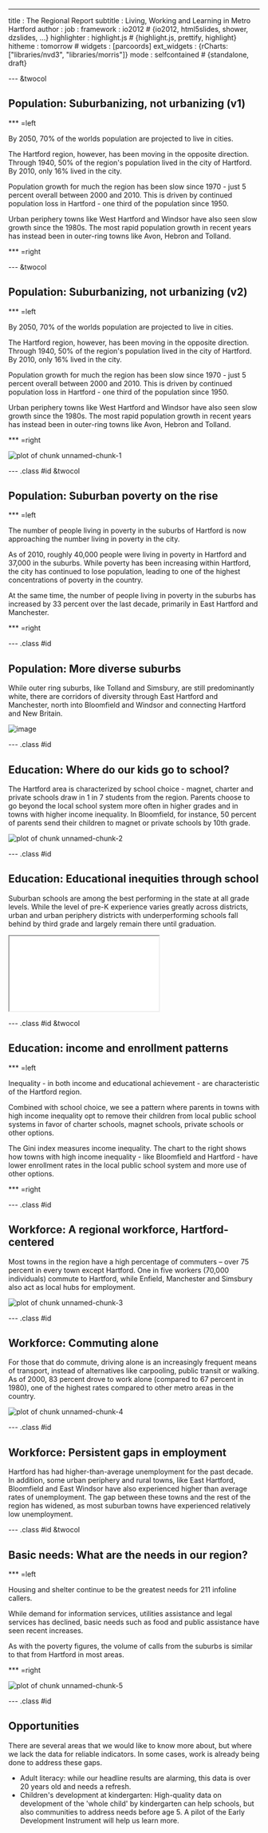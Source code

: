 ---
title       : The Regional Report
subtitle    : Living, Working and Learning in Metro Hartford
author      : 
job         : 
framework   : io2012        # {io2012, html5slides, shower, dzslides, ...}
highlighter : highlight.js  # {highlight.js, prettify, highlight}
hitheme     : tomorrow      # 
widgets     : [parcoords]
ext_widgets : {rCharts: ["libraries/nvd3", "libraries/morris"]} 
mode        : selfcontained # {standalone, draft}

--- &twocol

## Population: Suburbanizing, not urbanizing (v1)

*** =left

By 2050, 70% of the worlds population are projected to live in cities. 

The Hartford region, however, has been moving in the opposite direction. Through 1940, 50% of the region's population lived in the city of Hartford. By 2010, only 16% lived in the city. 

Population growth for much the region has been slow since 1970 - just 5 percent overall 
between 2000 and 2010. This is driven by continued population loss in Hartford - one third of the population since 1950.

Urban periphery towns like West Hartford and Windsor have also seen slow growth since the 1980s. The most rapid population growth in recent years has instead been in outer-ring towns like Avon, Hebron and Tolland. 

*** =right



 
 

<div id = 'chart1' class = 'rChart nvd3'></div>
<script type='text/javascript'>
 $(document).ready(function(){
      drawchart1()
    });
    function drawchart1(){  
      var opts = {
 "dom": "chart1",
"width":    500,
"height":    425,
"x": "period",
"y": "sumpop",
"group": "Towngroup",
"type": "lineChart",
"id": "chart1" 
},
        data = [
 {
 "period": 1800,
"Towngroup": "Hartford",
"sumpop": 5347,
"sumpoor": null 
},
{
 "period": 1810,
"Towngroup": "Hartford",
"sumpop": 6003,
"sumpoor": null 
},
{
 "period": 1820,
"Towngroup": "Hartford",
"sumpop": 6901,
"sumpoor": null 
},
{
 "period": 1830,
"Towngroup": "Hartford",
"sumpop": 9789,
"sumpoor": null 
},
{
 "period": 1840,
"Towngroup": "Hartford",
"sumpop": 12793,
"sumpoor": null 
},
{
 "period": 1850,
"Towngroup": "Hartford",
"sumpop": 13555,
"sumpoor": null 
},
{
 "period": 1860,
"Towngroup": "Hartford",
"sumpop": 29152,
"sumpoor": null 
},
{
 "period": 1870,
"Towngroup": "Hartford",
"sumpop": 37743,
"sumpoor": null 
},
{
 "period": 1880,
"Towngroup": "Hartford",
"sumpop": 42551,
"sumpoor": null 
},
{
 "period": 1890,
"Towngroup": "Hartford",
"sumpop": 53230,
"sumpoor": null 
},
{
 "period": 1900,
"Towngroup": "Hartford",
"sumpop": 79850,
"sumpoor": null 
},
{
 "period": 1900,
"Towngroup": "Rural",
"sumpop": 5136,
"sumpoor": null 
},
{
 "period": 1900,
"Towngroup": "Suburban",
"sumpop": 30970,
"sumpoor": null 
},
{
 "period": 1900,
"Towngroup": "Urban periphery",
"sumpop": 43141,
"sumpoor": null 
},
{
 "period": 1910,
"Towngroup": "Hartford",
"sumpop": 98915,
"sumpoor": null 
},
{
 "period": 1910,
"Towngroup": "Rural",
"sumpop": 5386,
"sumpoor": null 
},
{
 "period": 1910,
"Towngroup": "Suburban",
"sumpop": 33905,
"sumpoor": null 
},
{
 "period": 1910,
"Towngroup": "Urban periphery",
"sumpop": 55132,
"sumpoor": null 
},
{
 "period": 1920,
"Towngroup": "Hartford",
"sumpop": 138036,
"sumpoor": null 
},
{
 "period": 1920,
"Towngroup": "Rural",
"sumpop": 5803,
"sumpoor": null 
},
{
 "period": 1920,
"Towngroup": "Suburban",
"sumpop": 38294,
"sumpoor": null 
},
{
 "period": 1920,
"Towngroup": "Urban periphery",
"sumpop": 71399,
"sumpoor": null 
},
{
 "period": 1930,
"Towngroup": "Hartford",
"sumpop": 164072,
"sumpoor": null 
},
{
 "period": 1930,
"Towngroup": "Rural",
"sumpop": 6162,
"sumpoor": null 
},
{
 "period": 1930,
"Towngroup": "Suburban",
"sumpop": 43919,
"sumpoor": null 
},
{
 "period": 1930,
"Towngroup": "Urban periphery",
"sumpop": 104324,
"sumpoor": null 
},
{
 "period": 1940,
"Towngroup": "Hartford",
"sumpop": 166267,
"sumpoor": null 
},
{
 "period": 1940,
"Towngroup": "Rural",
"sumpop": 6641,
"sumpoor": null 
},
{
 "period": 1940,
"Towngroup": "Suburban",
"sumpop": 51271,
"sumpoor": null 
},
{
 "period": 1940,
"Towngroup": "Urban periphery",
"sumpop": 120848,
"sumpoor": null 
},
{
 "period": 1950,
"Towngroup": "Hartford",
"sumpop": 177397,
"sumpoor": null 
},
{
 "period": 1950,
"Towngroup": "Rural",
"sumpop": 8524,
"sumpoor": null 
},
{
 "period": 1950,
"Towngroup": "Suburban",
"sumpop": 66268,
"sumpoor": null 
},
{
 "period": 1950,
"Towngroup": "Urban periphery",
"sumpop": 166002,
"sumpoor": null 
},
{
 "period": 1960,
"Towngroup": "Hartford",
"sumpop": 162178,
"sumpoor": null 
},
{
 "period": 1960,
"Towngroup": "Rural",
"sumpop": 12973,
"sumpoor": null 
},
{
 "period": 1960,
"Towngroup": "Suburban",
"sumpop": 117468,
"sumpoor": null 
},
{
 "period": 1960,
"Towngroup": "Urban periphery",
"sumpop": 253926,
"sumpoor": null 
},
{
 "period": 1970,
"Towngroup": "Hartford",
"sumpop": 158017,
"sumpoor":  26863 
},
{
 "period": 1970,
"Towngroup": "Rural",
"sumpop": 17505,
"sumpoor": null 
},
{
 "period": 1970,
"Towngroup": "Suburban",
"sumpop": 168469,
"sumpoor": null 
},
{
 "period": 1970,
"Towngroup": "Urban periphery",
"sumpop": 325916,
"sumpoor": null 
},
{
 "period": 1980,
"Towngroup": "Hartford",
"sumpop": 136392,
"sumpoor":  34371 
},
{
 "period": 1980,
"Towngroup": "Rural",
"sumpop": 19542,
"sumpoor":   1219 
},
{
 "period": 1980,
"Towngroup": "Suburban",
"sumpop": 196648,
"sumpoor":   5675 
},
{
 "period": 1980,
"Towngroup": "Urban periphery",
"sumpop": 315897,
"sumpoor":  14358 
},
{
 "period": 1990,
"Towngroup": "Hartford",
"sumpop": 139739,
"sumpoor":  38428 
},
{
 "period": 1990,
"Towngroup": "Rural",
"sumpop": 21729,
"sumpoor":    705 
},
{
 "period": 1990,
"Towngroup": "Suburban",
"sumpop": 226612,
"sumpoor":   5341 
},
{
 "period": 1990,
"Towngroup": "Urban periphery",
"sumpop": 321324,
"sumpoor":  11873 
},
{
 "period": 2000,
"Towngroup": "Hartford",
"sumpop": 121578,
"sumpoor":  37203 
},
{
 "period": 2000,
"Towngroup": "Rural",
"sumpop": 23271,
"sumpoor":    958 
},
{
 "period": 2000,
"Towngroup": "Suburban",
"sumpop": 249706,
"sumpoor":   7736 
},
{
 "period": 2000,
"Towngroup": "Urban periphery",
"sumpop": 326765,
"sumpoor":  19044 
},
{
 "period": 2010,
"Towngroup": "Hartford",
"sumpop": 124775,
"sumpoor":  40053 
},
{
 "period": 2010,
"Towngroup": "Rural",
"sumpop": 25909,
"sumpoor":   1205 
},
{
 "period": 2010,
"Towngroup": "Suburban",
"sumpop": 270796,
"sumpoor":   9245 
},
{
 "period": 2010,
"Towngroup": "Urban periphery",
"sumpop": 336031,
"sumpoor":  26451 
} 
]
  
      var data = d3.nest()
        .key(function(d){
          return opts.group === undefined ? 'main' : d[opts.group]
        })
        .entries(data)
      
      nv.addGraph(function() {
        var chart = nv.models[opts.type]()
          .x(function(d) { return d[opts.x] })
          .y(function(d) { return d[opts.y] })
          .width(opts.width)
          .height(opts.height)
         
        chart
  .forceY([      0, 3.5e+05 ])
          
        chart.xAxis
  .axisLabel("Year")

        
        
        chart.yAxis
  .tickFormat(function(d) {return d3.format(',.0f')(d)})
  .axisLabel("Population")
      
       d3.select("#" + opts.id)
        .append('svg')
        .datum(data)
        .transition().duration(500)
        .call(chart);

       nv.utils.windowResize(chart.update);
       return chart;
      });
    };
</script>


--- &twocol

## Population: Suburbanizing, not urbanizing (v2)

*** =left

By 2050, 70% of the worlds population are projected to live in cities. 

The Hartford region, however, has been moving in the opposite direction. Through 1940, 50% of the region's population lived in the city of Hartford. By 2010, only 16% lived in the city. 

Population growth for much the region has been slow since 1970 - just 5 percent overall 
between 2000 and 2010. This is driven by continued population loss in Hartford - one third of the population since 1950.

Urban periphery towns like West Hartford and Windsor have also seen slow growth since the 1980s. The most rapid population growth in recent years has instead been in outer-ring towns like Avon, Hebron and Tolland. 

*** =right
 
![plot of chunk unnamed-chunk-1](assets/fig/unnamed-chunk-1.png) 


--- .class #id &twocol

## Population: Suburban poverty on the rise

*** =left

The number of people living in poverty in the suburbs of Hartford is now approaching the number living in poverty in the city. 

As of 2010, roughly 40,000 people were living in poverty in Hartford and 37,000 in the suburbs. While poverty has been increasing within Hartford, the city has continued to lose population, leading to one of the highest concentrations of poverty in the country.

At the same time, the number of people living in poverty in the suburbs has increased by 33 percent over the last decade, primarily in East Hartford and Manchester.

*** =right  
 

<div id = 'chart2' class = 'rChart nvd3'></div>
<script type='text/javascript'>
 $(document).ready(function(){
      drawchart2()
    });
    function drawchart2(){  
      var opts = {
 "dom": "chart2",
"width":    500,
"height":    425,
"x": "period",
"y": "sumpoor",
"group": "type",
"type": "lineChart",
"id": "chart2" 
},
        data = [
 {
 "type": "Hartford",
"period": 1970,
"sumpop": 158017,
"sumpoor":  26863 
},
{
 "type": "Hartford",
"period": 1980,
"sumpop": 136392,
"sumpoor":  34371 
},
{
 "type": "Hartford",
"period": 1990,
"sumpop": 139739,
"sumpoor":  38428 
},
{
 "type": "Hartford",
"period": 2000,
"sumpop": 121578,
"sumpoor":  37203 
},
{
 "type": "Hartford",
"period": 2010,
"sumpop": 124775,
"sumpoor":  40053 
},
{
 "type": "Suburbs",
"period": 1970,
"sumpop": 511890,
"sumpoor": null 
},
{
 "type": "Suburbs",
"period": 1980,
"sumpop": 532087,
"sumpoor":  21252 
},
{
 "type": "Suburbs",
"period": 1990,
"sumpop": 569665,
"sumpoor":  17919 
},
{
 "type": "Suburbs",
"period": 2000,
"sumpop": 599742,
"sumpoor":  27738 
},
{
 "type": "Suburbs",
"period": 2010,
"sumpop": 632736,
"sumpoor":  36901 
} 
]
  
      var data = d3.nest()
        .key(function(d){
          return opts.group === undefined ? 'main' : d[opts.group]
        })
        .entries(data)
      
      nv.addGraph(function() {
        var chart = nv.models[opts.type]()
          .x(function(d) { return d[opts.x] })
          .y(function(d) { return d[opts.y] })
          .width(opts.width)
          .height(opts.height)
         
        chart
  .forceY([      0,  40000 ])
          
        chart.xAxis
  .axisLabel("Year")

        
        
        chart.yAxis
  .tickFormat(function(d) {return d3.format(',.0f')(d)})
  .axisLabel("Population living under poverty line")
      
       d3.select("#" + opts.id)
        .append('svg')
        .datum(data)
        .transition().duration(500)
        .call(chart);

       nv.utils.windowResize(chart.update);
       return chart;
      });
    };
</script>


--- .class #id 

## Population: More diverse suburbs

While outer ring suburbs, like Tolland and Simsbury, are still predominantly white, there are corridors of diversity through East Hartford and Manchester, north into Bloomfield and Windsor and connecting Hartford and New Britain.

![image](assets/img/diversitymap.png)

--- .class #id 

## Education: Where do our kids go to school?

The Hartford area is characterized by school choice - magnet, charter and private schools draw in 1 in 7 students from the region. Parents choose to go beyond the local school system more often in higher grades and in towns with higher income inequality. In Bloomfield, for instance, 50 percent of parents send their children to magnet or private schools by 10th grade. 

![plot of chunk unnamed-chunk-2](assets/fig/unnamed-chunk-2.png) 


--- .class #id 

## Education: Educational inequities through school

Suburban schools are among the best performing in the state at all grade levels. While the level of pre-K experience varies greatly across districts, urban and urban periphery districts with underperforming schools fall behind by third grade and largely remain there until graduation.




 
<iframe src='test.html'></iframe>

--- .class #id &twocol

## Education: income and enrollment patterns

*** =left

Inequality - in both income and educational achievement - are characteristic of the Hartford region. 


Combined with school choice, we see a pattern where parents in towns with high income inequality opt to remove their children from local public school systems in favor of charter schools, magnet schools, private schools or other options. 


The Gini index measures income inequality. The chart to the right shows how towns with high income inequality - like Bloomfield and Hartford - have lower enrollment rates in the local public school system and more use of other options. 

*** =right  
 

<div id = 'chart5' class = 'rChart nvd3'></div>
<script type='text/javascript'>
 $(document).ready(function(){
      drawchart5()
    });
    function drawchart5(){  
      var opts = {
 "dom": "chart5",
"width":    500,
"height":    400,
"x": "Gini.Index",
"y": "outsideenroll",
"type": "scatterChart",
"id": "chart5" 
},
        data = [
 {
 "Town": "Andover",
"GeoID2": 901301080,
"Margin.of.Error":   0.06,
"Gini.Index":  0.394,
"School.Year": "2010-11",
"variable": "Total",
"Public": 641,
"Private": 21,
"Public charter": 1,
"Magnet School": 9,
"Open Choice": null,
"Other": 6,
"..1": 678,
"outsideenroll": 0.054572 
},
{
 "Town": "Avon",
"GeoID2": 900302060,
"Margin.of.Error":  0.022,
"Gini.Index":   0.46,
"School.Year": "2010-11",
"variable": "Total",
"Public": 3484,
"Private": 390,
"Public charter": 2,
"Magnet School": 76,
"Open Choice": null,
"Other": 1,
"..1": 3953,
"outsideenroll": 0.11864 
},
{
 "Town": "Bloomfield",
"GeoID2": 900305910,
"Margin.of.Error":  0.027,
"Gini.Index":  0.456,
"School.Year": "2010-11",
"variable": "Total",
"Public": 1745,
"Private": 382,
"Public charter": 60,
"Magnet School": 590,
"Open Choice": 8,
"Other": 81,
"..1": 2866,
"outsideenroll": 0.39114 
},
{
 "Town": "Bolton",
"GeoID2": 901306260,
"Margin.of.Error":  0.047,
"Gini.Index":  0.394,
"School.Year": "2010-11",
"variable": "Total",
"Public": 815,
"Private": 62,
"Public charter": 1,
"Magnet School": 20,
"Open Choice": null,
"Other": 2,
"..1": 900,
"outsideenroll": 0.094444 
},
{
 "Town": "Canton",
"GeoID2": 900312270,
"Margin.of.Error":  0.029,
"Gini.Index":  0.443,
"School.Year": "2010-11",
"variable": "Total",
"Public": 1739,
"Private": 149,
"Public charter": 7,
"Magnet School": 23,
"Open Choice": null,
"Other": 4,
"..1": 1922,
"outsideenroll": 0.095213 
},
{
 "Town": "East Granby",
"GeoID2": 900322070,
"Margin.of.Error":  0.083,
"Gini.Index":  0.414,
"School.Year": "2010-11",
"variable": "Total",
"Public": 861,
"Private": 59,
"Public charter": null,
"Magnet School": 40,
"Open Choice": null,
"Other": 6,
"..1": 966,
"outsideenroll": 0.1087 
},
{
 "Town": "East Hartford",
"GeoID2": 900322630,
"Margin.of.Error":  0.022,
"Gini.Index":  0.426,
"School.Year": "2010-11",
"variable": "Total",
"Public": 7035,
"Private": 538,
"Public charter": 83,
"Magnet School": 1134,
"Open Choice": 12,
"Other": 19,
"..1": 8821,
"outsideenroll": 0.20247 
},
{
 "Town": "East Windsor",
"GeoID2": 900324800,
"Margin.of.Error":   0.03,
"Gini.Index":  0.382,
"School.Year": "2010-11",
"variable": "Total",
"Public": 1306,
"Private": 98,
"Public charter": 5,
"Magnet School": 73,
"Open Choice": null,
"Other": null,
"..1": 1482,
"outsideenroll": 0.11876 
},
{
 "Town": "Ellington",
"GeoID2": 901325360,
"Margin.of.Error":  0.031,
"Gini.Index":  0.374,
"School.Year": "2010-11",
"variable": "Total",
"Public": 2700,
"Private": 108,
"Public charter": null,
"Magnet School": 35,
"Open Choice": null,
"Other": 12,
"..1": 2855,
"outsideenroll": 0.054291 
},
{
 "Town": "Enfield",
"GeoID2": 900325990,
"Margin.of.Error":  0.011,
"Gini.Index":  0.365,
"School.Year": "2010-11",
"variable": "Total",
"Public": 5891,
"Private": 422,
"Public charter": 2,
"Magnet School": 168,
"Open Choice": 1,
"Other": 26,
"..1": 6510,
"outsideenroll": 0.095084 
},
{
 "Town": "Farmington",
"GeoID2": 900327600,
"Margin.of.Error":  0.031,
"Gini.Index":  0.491,
"School.Year": "2010-11",
"variable": "Total",
"Public": 4068,
"Private": 307,
"Public charter": 3,
"Magnet School": 51,
"Open Choice": null,
"Other": 4,
"..1": 4433,
"outsideenroll": 0.082337 
},
{
 "Town": "Glastonbury",
"GeoID2": 900331240,
"Margin.of.Error":  0.017,
"Gini.Index":  0.417,
"School.Year": "2010-11",
"variable": "Total",
"Public": 6707,
"Private": 346,
"Public charter": 5,
"Magnet School": 254,
"Open Choice": null,
"Other": 16,
"..1": 7328,
"outsideenroll": 0.084743 
},
{
 "Town": "Granby",
"GeoID2": 900332640,
"Margin.of.Error":  0.022,
"Gini.Index":  0.379,
"School.Year": "2010-11",
"variable": "Total",
"Public": 2110,
"Private": 105,
"Public charter": null,
"Magnet School": 53,
"Open Choice": null,
"Other": 7,
"..1": 2275,
"outsideenroll": 0.072527 
},
{
 "Town": "Hartford",
"GeoID2": 900337070,
"Margin.of.Error":  0.013,
"Gini.Index":  0.505,
"School.Year": "2010-11",
"variable": "Total",
"Public": 16224,
"Private": 960,
"Public charter": 986,
"Magnet School": 4410,
"Open Choice": 1255,
"Other": 70,
"..1": 23905,
"outsideenroll": 0.32131 
},
{
 "Town": "Hebron",
"GeoID2": 901337910,
"Margin.of.Error":  0.031,
"Gini.Index":  0.357,
"School.Year": "2010-11",
"variable": "Total",
"Public": 2109,
"Private": 126,
"Public charter": 1,
"Magnet School": 27,
"Open Choice": null,
"Other": 10,
"..1": 2273,
"outsideenroll": 0.072151 
},
{
 "Town": "Manchester",
"GeoID2": 900344700,
"Margin.of.Error":  0.015,
"Gini.Index":  0.412,
"School.Year": "2010-11",
"variable": "Total",
"Public": 6966,
"Private": 836,
"Public charter": 145,
"Magnet School": 547,
"Open Choice": 3,
"Other": 29,
"..1": 8526,
"outsideenroll": 0.18297 
},
{
 "Town": "Marlborough",
"GeoID2": 900345820,
"Margin.of.Error":  0.032,
"Gini.Index":  0.334,
"School.Year": "2010-11",
"variable": "Total",
"Public": 1199,
"Private": 63,
"Public charter": 1,
"Magnet School": 22,
"Open Choice": null,
"Other": 4,
"..1": 1289,
"outsideenroll": 0.069822 
},
{
 "Town": "Newington",
"GeoID2": 900352140,
"Margin.of.Error":  0.014,
"Gini.Index":  0.366,
"School.Year": "2010-11",
"variable": "Total",
"Public": 4407,
"Private": 223,
"Public charter": 8,
"Magnet School": 95,
"Open Choice": null,
"Other": 7,
"..1": 4740,
"outsideenroll": 0.070253 
},
{
 "Town": "Rocky Hill",
"GeoID2": 900365370,
"Margin.of.Error":  0.021,
"Gini.Index":  0.372,
"School.Year": "2010-11",
"variable": "Total",
"Public": 2587,
"Private": 187,
"Public charter": 1,
"Magnet School": 63,
"Open Choice": null,
"Other": 1,
"..1": 2839,
"outsideenroll": 0.088764 
},
{
 "Town": "Simsbury",
"GeoID2": 900368940,
"Margin.of.Error":  0.024,
"Gini.Index":  0.455,
"School.Year": "2010-11",
"variable": "Total",
"Public": 4665,
"Private": 583,
"Public charter": 2,
"Magnet School": 93,
"Open Choice": null,
"Other": 9,
"..1": 5352,
"outsideenroll": 0.12836 
},
{
 "Town": "Somers",
"GeoID2": 901369220,
"Margin.of.Error":  0.035,
"Gini.Index":  0.374,
"School.Year": "2010-11",
"variable": "Total",
"Public": 1616,
"Private": 90,
"Public charter": 4,
"Magnet School": 1,
"Open Choice": null,
"Other": 3,
"..1": 1714,
"outsideenroll": 0.057176 
},
{
 "Town": "South Windsor",
"GeoID2": 900371390,
"Margin.of.Error":  0.023,
"Gini.Index":   0.38,
"School.Year": "2010-11",
"variable": "Total",
"Public": 4508,
"Private": 281,
"Public charter": 2,
"Magnet School": 139,
"Open Choice": null,
"Other": 6,
"..1": 4936,
"outsideenroll": 0.08671 
},
{
 "Town": "Suffield",
"GeoID2": 900374540,
"Margin.of.Error":   0.04,
"Gini.Index":  0.451,
"School.Year": "2010-11",
"variable": "Total",
"Public": 2321,
"Private": 142,
"Public charter": null,
"Magnet School": 15,
"Open Choice": null,
"Other": 57,
"..1": 2535,
"outsideenroll": 0.084418 
},
{
 "Town": "Tolland",
"GeoID2": 901376290,
"Margin.of.Error":  0.025,
"Gini.Index":  0.365,
"School.Year": "2010-11",
"variable": "Total",
"Public": 3080,
"Private": 99,
"Public charter": null,
"Magnet School": 39,
"Open Choice": null,
"Other": 6,
"..1": 3224,
"outsideenroll": 0.044665 
},
{
 "Town": "Vernon",
"GeoID2": null,
"Margin.of.Error":  0.048,
"Gini.Index":  0.397,
"School.Year": "2010-11",
"variable": "Total",
"Public": 3554,
"Private": 211,
"Public charter": 9,
"Magnet School": 174,
"Open Choice": 4,
"Other": 36,
"..1": 3988,
"outsideenroll": 0.10883 
},
{
 "Town": "West Hartford",
"GeoID2": 900382590,
"Margin.of.Error":  0.016,
"Gini.Index":   0.47,
"School.Year": "2010-11",
"variable": "Total",
"Public": 10122,
"Private": 1237,
"Public charter": 29,
"Magnet School": 292,
"Open Choice": null,
"Other": 2,
"..1": 11682,
"outsideenroll": 0.13354 
},
{
 "Town": "Wethersfield",
"GeoID2": 900384900,
"Margin.of.Error":  0.022,
"Gini.Index":  0.414,
"School.Year": "2010-11",
"variable": "Total",
"Public": 3815,
"Private": 413,
"Public charter": 6,
"Magnet School": 150,
"Open Choice": null,
"Other": 4,
"..1": 4388,
"outsideenroll": 0.13058 
},
{
 "Town": "Windsor",
"GeoID2": 900387000,
"Margin.of.Error":  0.022,
"Gini.Index":  0.379,
"School.Year": "2010-11",
"variable": "Total",
"Public": 3666,
"Private": 629,
"Public charter": 62,
"Magnet School": 399,
"Open Choice": 2,
"Other": null,
"..1": 4758,
"outsideenroll": 0.22951 
},
{
 "Town": "Windsor Locks",
"GeoID2": 900387070,
"Margin.of.Error":  0.023,
"Gini.Index":  0.382,
"School.Year": "2010-11",
"variable": "Total",
"Public": 1767,
"Private": 68,
"Public charter": 1,
"Magnet School": 79,
"Open Choice": 1,
"Other": 29,
"..1": 1945,
"outsideenroll": 0.091517 
} 
]
  
      var data = d3.nest()
        .key(function(d){
          return opts.group === undefined ? 'main' : d[opts.group]
        })
        .entries(data)
      
      nv.addGraph(function() {
        var chart = nv.models[opts.type]()
          .x(function(d) { return d[opts.x] })
          .y(function(d) { return d[opts.y] })
          .width(opts.width)
          .height(opts.height)
         
        
          
        chart.xAxis
  .axisLabel("Gini index")

        
        
        chart.yAxis
  .axisLabel("% of students outside local school system")
  .tickFormat(function(d) {return d3.format(',.02f')(d)})
      
       d3.select("#" + opts.id)
        .append('svg')
        .datum(data)
        .transition().duration(500)
        .call(chart);

       nv.utils.windowResize(chart.update);
       return chart;
      });
    };
</script>


--- .class #id 

## Workforce: A regional workforce, Hartford-centered

Most towns in the region have a high percentage of commuters – over 75 percent in every town except Hartford. One in five workers (70,000 individuals) commute to Hartford, while Enfield, Manchester and Simsbury also act as local hubs for employment.

![plot of chunk unnamed-chunk-3](assets/fig/unnamed-chunk-3.png) 


--- .class #id 

## Workforce: Commuting alone

For those that do commute, driving alone is an increasingly frequent means of transport, instead of alternatives like carpooling, public transit or walking. As of 2000, 83 percent drove to work alone (compared to 67 percent in 1980), one of the highest rates compared to other metro areas in the country. 

![plot of chunk unnamed-chunk-4](assets/fig/unnamed-chunk-4.png) 


--- .class #id 

## Workforce: Persistent gaps in employment

Hartford has had higher-than-average unemployment for the past decade. In addition, some urban periphery and rural towns, like East Hartford, Bloomfield and East Windsor have also experienced higher than average rates of unemployment. The gap between these towns and the rest of the region has widened, as most suburban towns have experienced relatively low unemployment.


<div id = 'chart2a8071af46f9' class = 'rChart nvd3'></div>
<script type='text/javascript'>
 $(document).ready(function(){
      drawchart2a8071af46f9()
    });
    function drawchart2a8071af46f9(){  
      var opts = {
 "dom": "chart2a8071af46f9",
"width":    800,
"height":    425,
"x": "Year",
"y": "RT",
"group": "Towngroup",
"type": "lineChart",
"id": "chart2a8071af46f9" 
},
        data = [
 {
 "Towngroup": "Hartford",
"Year": 1998,
"RT":  6.925 
},
{
 "Towngroup": "Hartford",
"Year": 1999,
"RT": 6.3833 
},
{
 "Towngroup": "Hartford",
"Year": 2000,
"RT":    4.7 
},
{
 "Towngroup": "Hartford",
"Year": 2001,
"RT":    6.4 
},
{
 "Towngroup": "Hartford",
"Year": 2002,
"RT": 8.7667 
},
{
 "Towngroup": "Hartford",
"Year": 2003,
"RT": 11.175 
},
{
 "Towngroup": "Hartford",
"Year": 2004,
"RT": 10.042 
},
{
 "Towngroup": "Hartford",
"Year": 2005,
"RT":  9.675 
},
{
 "Towngroup": "Hartford",
"Year": 2006,
"RT": 8.9833 
},
{
 "Towngroup": "Hartford",
"Year": 2007,
"RT":  9.025 
},
{
 "Towngroup": "Hartford",
"Year": 2008,
"RT":   10.7 
},
{
 "Towngroup": "Hartford",
"Year": 2009,
"RT":   14.3 
},
{
 "Towngroup": "Hartford",
"Year": 2010,
"RT": 16.567 
},
{
 "Towngroup": "Hartford",
"Year": 2011,
"RT": 16.225 
},
{
 "Towngroup": "Hartford",
"Year": 2012,
"RT": 15.525 
},
{
 "Towngroup": "Hartford",
"Year": 2013,
"RT":   15.3 
},
{
 "Towngroup": "Rural",
"Year": 1998,
"RT": 3.1535 
},
{
 "Towngroup": "Rural",
"Year": 1999,
"RT": 2.8673 
},
{
 "Towngroup": "Rural",
"Year": 2000,
"RT": 2.1495 
},
{
 "Towngroup": "Rural",
"Year": 2001,
"RT": 2.7149 
},
{
 "Towngroup": "Rural",
"Year": 2002,
"RT": 4.4571 
},
{
 "Towngroup": "Rural",
"Year": 2003,
"RT":  5.561 
},
{
 "Towngroup": "Rural",
"Year": 2004,
"RT": 4.7228 
},
{
 "Towngroup": "Rural",
"Year": 2005,
"RT": 4.9418 
},
{
 "Towngroup": "Rural",
"Year": 2006,
"RT": 4.4023 
},
{
 "Towngroup": "Rural",
"Year": 2007,
"RT": 4.5228 
},
{
 "Towngroup": "Rural",
"Year": 2008,
"RT": 5.4754 
},
{
 "Towngroup": "Rural",
"Year": 2009,
"RT": 8.0655 
},
{
 "Towngroup": "Rural",
"Year": 2010,
"RT": 9.0353 
},
{
 "Towngroup": "Rural",
"Year": 2011,
"RT": 8.3065 
},
{
 "Towngroup": "Rural",
"Year": 2012,
"RT": 8.3427 
},
{
 "Towngroup": "Rural",
"Year": 2013,
"RT": 8.4081 
},
{
 "Towngroup": "Suburban",
"Year": 1998,
"RT": 2.3983 
},
{
 "Towngroup": "Suburban",
"Year": 1999,
"RT": 2.3021 
},
{
 "Towngroup": "Suburban",
"Year": 2000,
"RT": 1.7699 
},
{
 "Towngroup": "Suburban",
"Year": 2001,
"RT": 2.3412 
},
{
 "Towngroup": "Suburban",
"Year": 2002,
"RT": 3.4403 
},
{
 "Towngroup": "Suburban",
"Year": 2003,
"RT": 4.4043 
},
{
 "Towngroup": "Suburban",
"Year": 2004,
"RT": 3.9709 
},
{
 "Towngroup": "Suburban",
"Year": 2005,
"RT": 3.8841 
},
{
 "Towngroup": "Suburban",
"Year": 2006,
"RT": 3.5278 
},
{
 "Towngroup": "Suburban",
"Year": 2007,
"RT": 3.5983 
},
{
 "Towngroup": "Suburban",
"Year": 2008,
"RT": 4.3818 
},
{
 "Towngroup": "Suburban",
"Year": 2009,
"RT": 6.5864 
},
{
 "Towngroup": "Suburban",
"Year": 2010,
"RT":  7.462 
},
{
 "Towngroup": "Suburban",
"Year": 2011,
"RT": 6.8684 
},
{
 "Towngroup": "Suburban",
"Year": 2012,
"RT": 6.5536 
},
{
 "Towngroup": "Suburban",
"Year": 2013,
"RT": 6.4827 
},
{
 "Towngroup": "Urban periphery",
"Year": 1998,
"RT": 3.1124 
},
{
 "Towngroup": "Urban periphery",
"Year": 1999,
"RT": 2.9193 
},
{
 "Towngroup": "Urban periphery",
"Year": 2000,
"RT": 2.2254 
},
{
 "Towngroup": "Urban periphery",
"Year": 2001,
"RT": 2.9458 
},
{
 "Towngroup": "Urban periphery",
"Year": 2002,
"RT": 4.3284 
},
{
 "Towngroup": "Urban periphery",
"Year": 2003,
"RT": 5.4912 
},
{
 "Towngroup": "Urban periphery",
"Year": 2004,
"RT": 4.9339 
},
{
 "Towngroup": "Urban periphery",
"Year": 2005,
"RT": 4.8152 
},
{
 "Towngroup": "Urban periphery",
"Year": 2006,
"RT": 4.4329 
},
{
 "Towngroup": "Urban periphery",
"Year": 2007,
"RT": 4.5694 
},
{
 "Towngroup": "Urban periphery",
"Year": 2008,
"RT": 5.4947 
},
{
 "Towngroup": "Urban periphery",
"Year": 2009,
"RT": 8.1726 
},
{
 "Towngroup": "Urban periphery",
"Year": 2010,
"RT": 9.0246 
},
{
 "Towngroup": "Urban periphery",
"Year": 2011,
"RT": 8.4736 
},
{
 "Towngroup": "Urban periphery",
"Year": 2012,
"RT": 8.0373 
},
{
 "Towngroup": "Urban periphery",
"Year": 2013,
"RT": 7.8883 
} 
]
  
      var data = d3.nest()
        .key(function(d){
          return opts.group === undefined ? 'main' : d[opts.group]
        })
        .entries(data)
      
      nv.addGraph(function() {
        var chart = nv.models[opts.type]()
          .x(function(d) { return d[opts.x] })
          .y(function(d) { return d[opts.y] })
          .width(opts.width)
          .height(opts.height)
         
        chart
  .forceY([      0,     17 ])
          
        

        
        
        chart.yAxis
  .axisLabel("Unemployment rate")
      
       d3.select("#" + opts.id)
        .append('svg')
        .datum(data)
        .transition().duration(500)
        .call(chart);

       nv.utils.windowResize(chart.update);
       return chart;
      });
    };
</script>


--- .class #id &twocol

## Basic needs: What are the needs in our region?

*** =left

Housing and shelter continue to be the greatest needs for 211 infoline callers. 

While demand for information services, utilities assistance and legal services has declined, basic needs such as food and public assistance have seen recent increases. 

As with the poverty figures, the volume of calls from the suburbs is similar to that from Hartford in most areas. 

*** =right

![plot of chunk unnamed-chunk-5](assets/fig/unnamed-chunk-5.png) 



--- .class #id 

## Opportunities

There are several areas that we would like to know more about, but where we lack the data for reliable indicators. In some cases, work is already being done to address these gaps.

- Adult literacy: while our headline results are alarming, this data is over 20 years old and needs a refresh. 
- Children's development at kindergarten: High-quality data on development of the 'whole child' by kindergarten can help schools, but also communities to address needs before age 5. A pilot of the Early Development Instrument will help us learn more. 



